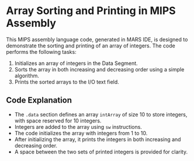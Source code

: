 # Array Sorting and Printing in MIPS Assembly

This MIPS assembly language code, generated in MARS IDE, is designed to demonstrate the sorting and printing of an array of integers. The code performs the following tasks:

1. Initializes an array of integers in the Data Segment.
2. Sorts the array in both increasing and decreasing order using a simple algorithm.
3. Prints the sorted arrays to the I/O text field.

## Code Explanation 

- The `.data` section defines an array `intArray` of size 10 to store integers, with space reserved for 10 integers.
- Integers are added to the array using `sw` instructions.
- The code initializes the array with integers from 1 to 10.
- After initializing the array, it prints the integers in both increasing and decreasing order.
- A space between the two sets of printed integers is provided for clarity.
